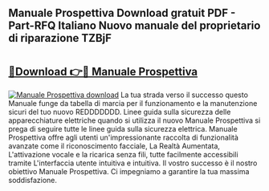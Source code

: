 ## Manuale Prospettiva Download gratuit PDF - Part-RFQ Italiano Nuovo manuale del proprietario di riparazione TZBjF

# <h2><a href="http://dfevg68.blite.top/?on=Manuale+Prospettiva">🔗Download 👉🔴 Manuale Prospettiva</a></h2>

[![Manuale Prospettiva download](https://i.imgur.com/lujVjoI.png)](http://dfevg68.blite.top/?on=Manuale+Prospettiva)
La tua strada verso il successo questo Manuale funge da tabella di marcia per il funzionamento e la manutenzione sicuri del tuo nuovo REDDDDDDD. Linee guida sulla sicurezza delle apparecchiature elettriche quando si utilizza il nuovo Manuale Prospettiva si prega di seguire tutte le linee guida sulla sicurezza elettrica. Manuale Prospettiva offre agli utenti un'impressionante raccolta di funzionalità avanzate come il riconoscimento facciale, La Realtà Aumentata, L'attivazione vocale e la ricarica senza fili, tutte facilmente accessibili tramite L'interfaccia utente intuitiva e intuitiva. Il vostro successo è il nostro obiettivo Manuale Prospettiva. Ci impegniamo a garantire la tua massima soddisfazione.

